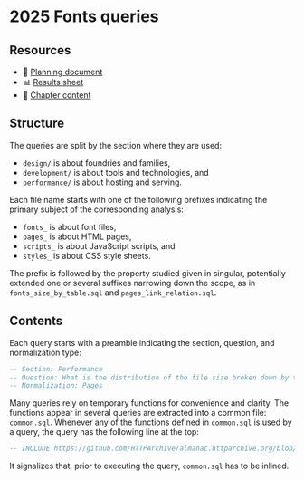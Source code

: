 # 2025 Fonts queries

## Resources

* 📄 [Planning document]
* 📊 [Results sheet]
* 📝 [Chapter content]

## Structure

The queries are split by the section where they are used:

* `design/` is about foundries and families,
* `development/` is about tools and technologies, and
* `performance/` is about hosting and serving.

Each file name starts with one of the following prefixes indicating the primary
subject of the corresponding analysis:

* `fonts_` is about font files,
* `pages_` is about HTML pages,
* `scripts_` is about JavaScript scripts, and
* `styles_` is about CSS style sheets.

The prefix is followed by the property studied given in singular, potentially
extended one or several suffixes narrowing down the scope, as in
`fonts_size_by_table.sql` and `pages_link_relation.sql`.

## Contents

Each query starts with a preamble indicating the section, question, and
normalization type:

```sql
-- Section: Performance
-- Question: What is the distribution of the file size broken down by table?
-- Normalization: Pages
```

Many queries rely on temporary functions for convenience and clarity. The
functions appear in several queries are extracted into a common file:
`common.sql`. Whenever any of the functions defined in `common.sql` is used by a
query, the query has the following line at the top:

```sql
-- INCLUDE https://github.com/HTTPArchive/almanac.httparchive.org/blob/main/sql/2025/fonts/common.sql
```

It signalizes that, prior to executing the query, `common.sql` has to be
inlined.

[Planning document]: https://docs.google.com/document/d/1ljEHbDvXComXnW5s_EXZ0nM3_JCLnYr28Xrcf0YYtP8/edit
[Results sheet]: https://docs.google.com/spreadsheets/d/1EkdvJ8e0B9Rr42evC2Ds5Ekwq6gF9oLBW0BA5cmSUT4/edit
[Chapter content]: https://github.com/HTTPArchive/almanac.httparchive.org/tree/main/src/content/en/2025/fonts.md
